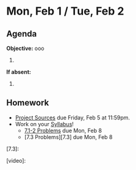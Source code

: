 Mon, Feb 1 / Tue, Feb 2 
==================  
  
Agenda  
---------  
**Objective:** ooo
  
1. 

**If absent:** 

1. 
  
Homework   
-------------  
- [Project Sources][research] due Friday, Feb 5 at 11:59pm.
- Work on your [Syllabus]!
	- [7.1-2 Problems][7.1-2] due Mon, Feb 8
	- [7.3 Problems][7.3] due Mon, Feb 8

[research]: https://avon.schoology.com/assignment/4621629308/
[syllabus]: https://avon.schoology.com/course/2624603229/materials?f=369842845
[7.1-2]: https://avon.schoology.com/assignment/4622403532/
[7.3]: 

[video]:
<!--stackedit_data:
eyJoaXN0b3J5IjpbLTExODgzNTEzMzAsNTExMjM4NDIxLC0xNT
MwNDc4MDIxLDE4MTc4NDQwMTcsLTEzNTc4MDM4MTIsMTg0NzQw
NDMzNywzODEyMzg1NDQsLTE4NTk3MjYwNzcsNzE1NTY2MDgxLD
IxMzgwMTI1MTgsLTIxNDYzNzA4MTBdfQ==
-->